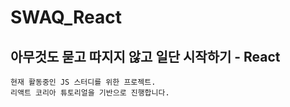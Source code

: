 # SWAQ_React

## 아무것도 묻고 따지지 않고 일단 시작하기 - React

```
현재 활동중인 JS 스터디를 위한 프로젝트.
리액트 코리아 튜토리얼을 기반으로 진행합니다.
```
